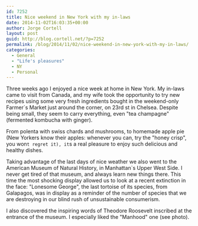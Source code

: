 ```yaml
---
id: 7252
title: Nice weekend in New York with my in-laws
date: 2014-11-02T16:03:35+00:00
author: Jorge Cortell
layout: post
guid: http://blog.cortell.net/?p=7252
permalink: /blog/2014/11/02/nice-weekend-in-new-york-with-my-in-laws/
categories:
  - General
  - "Life's pleasures"
  - NY
  - Personal
---
```

Three weeks ago I enjoyed a nice week at home in New York. My in-laws came to visit from Canada, and my wife took the opportunity to try new recipes using some very fresh ingredients bought in the weekend-only Farmer`s Market just around the corner, on 23rd st in Chelsea. Despite being small, they seem to carry everything, even "tea champagne" (fermented kombucha with ginger).

From polenta with swiss chards and mushrooms, to homemade apple pie (New Yorkers know their apples: whenever you can, try the "honey crisp", you won`t regret it), it`s a real pleasure to enjoy such delicious and healthy dishes.

Taking advantage of the last days of nice weather we also went to the American Museum of Natural History, in Manhattan`s Upper West Side. I never get tired of that museum, and always learn new things there. This time the most shocking display allowed us to look at a recent extinction in the face: "Lonesome George", the last tortoise of its species, from Galapagos, was in display as a reminder of the number of species that we are destroying in our blind rush of unsustainable consumerism.

I also discovered the inspiring words of Theodore Roosevelt inscribed at the entrance of the museum. I especially liked the "Manhood" one (see photo).